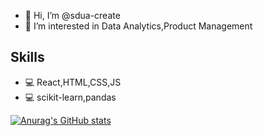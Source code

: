 - 👋 Hi, I’m @sdua-create
- 👀 I’m interested in Data Analytics,Product Management
## Skills
+ 💻 React,HTML,CSS,JS
+ 💻 scikit-learn,pandas
<!---
sdua-create/sdua-create is a ✨ special ✨ repository because its `README.md` (this file) appears on your GitHub profile.
You can click the Preview link to take a look at your changes.
--->
[![Anurag's GitHub stats](https://github-readme-stats.vercel.app/api?username=sdua-create)](https://github.com/anuraghazra/github-readme-stats)
